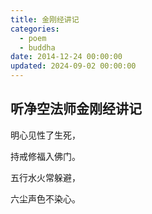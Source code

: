 ```yaml
---
title: 金刚经讲记
categories:
  - poem
  - buddha
date: 2014-12-24 00:00:00
updated: 2024-09-02 00:00:00
---
```


## 听净空法师金刚经讲记 ##

明心见性了生死，

持戒修福入佛门。

五行水火常躲避，

六尘声色不染心。